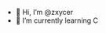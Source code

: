 - 👋 Hi, I’m @zxycer
- 🌱 I’m currently learning C

<!---
zxycer/zxycer is a ✨ special ✨ repository because its `README.md` (this file) appears on your GitHub profile.
You can click the Preview link to take a look at your changes.
--->
